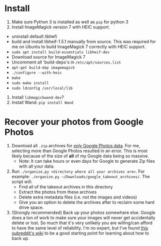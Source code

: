 
# Install
1. Make sure Python 3 is installed as well as `pip` for python 3
1. Install ImageMagick version 7 with HEIC support.
  * uninstall default libhefi
  * build and install libheif-1.5.1 manually from source. This was required for
    me on Ubuntu to build ImageMagick 7 correctly with HEIC support.
  * `sudo apt install build-essentials libheif-dev`
  * Download source for ImageMagick 7
  * Uncomment all 'build-deps's in `/etc/apt/sources.list`
  * `apt-get build-dep imagemagick`
  * `./configure --with-heic`
  * `make`
  * `sudo make install`
  * `sudo ldconfig /usr/local/lib`
1. Install `libmagickwand-dev`?
1. Install Wand: `pip install Wand`

# Recover your photos from Google Photos

1. Download all `.zip` archives for
   [*only* Google Photos data](https://takeout.google.com/settings/takeout).
   For me, selecting more than Google Photos resulted in an error. This is most
   likely because of the size of **all** of my Google data being so massive.
    *  Note: It can take hours or even days for Google to generate Zip files with
       all your data.
1. Run `./organize.py <directory where all your archives are>`.  For example:
   `./organize.py ~/Downloads/google_takeout_archives/`.  The script will:
    *  Find all of the takeout archives in this directory
    *  Extract the photos from these archives
    *  Delete extra metadata files (i.e. not the images and videos)
    *  Give you an option to delete the archives after to reclaim some hard
       drive space.
1. (Strongly recommended) Back up your photos somewhere else.  Google does a ton
   of work to make sure your images will never get accidentally delete or lost.
   So much that it's very unlikely you are willing/can afford to have the same
   level of reliability.  I'm no expert, but I've found [this subreddit's
   wiki](https://www.reddit.com/r/DataHoarder/wiki/backups) to be a good
   starting point for learning about how to back up.
